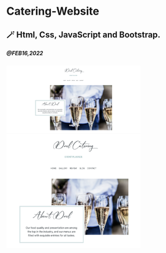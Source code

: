 # Catering-Website

## 🪄 Html, Css, JavaScript and Bootstrap.

##### @FEB16,2022

<img src="./README_images/ScreenImg-1.png" style="display: inline-block; max-width: 350px">
<img src="./README_images/ScreenImg-2.png" style="display: inline-block; max-width: 350px">
